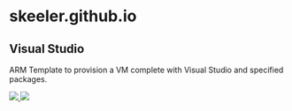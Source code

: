 # skeeler.github.io

## Visual Studio

ARM Template to provision a VM complete with Visual Studio and specified packages.

<a href="https://portal.azure.com/#create/microsoft.template/uri/https%3A%2F%2Fraw.githubusercontent.com%2Fskeeler%2Fazure-quickstart-templates%2Fmaster%2Fvisual-studio-dev-vm-chocolatey%2Fazuredeploy.json" target="_blank">
    <img src="http://azuredeploy.net/deploybutton.png"/>
</a>
<a href="http://armviz.io/#/?load=https://raw.githubusercontent.com/skeeler/azure-quickstart-templates/master/visual-studio-dev-vm-chocolatey/azuredeploy.json" target="_blank">
    <img src="http://armviz.io/visualizebutton.png"/>
</a>
